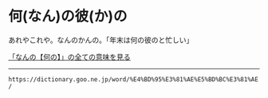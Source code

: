 # 何(なん)の彼(か)の

あれやこれや。なんのかんの。「年末は何の彼のと忙しい」

[「なんの【何の】」の全ての意味を見る](https://dictionary.goo.ne.jp/word/%E4%BD%95%E3%81%AE_%28%E3%81%AA%E3%82%93%E3%81%AE%29/#jn-165937)

---
`https://dictionary.goo.ne.jp/word/%E4%BD%95%E3%81%AE%E5%BD%BC%E3%81%AE/`
